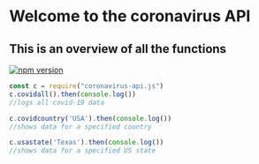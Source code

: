 # Welcome to the coronavirus API
## This is an overview of all the functions
[![npm version](https://badge.fury.io/js/coronavirus-api.js.svg)](https://badge.fury.io/js/coronavirus-api.js)

```js
const c = require("coronavirus-api.js")
c.covidall().then(console.log())
//logs all covid-19 data

c.covidcountry('USA').then(console.log())
//shows data for a specified country

c.usastate('Texas').then(console.log()) 
//shows data for a specified US state
```

